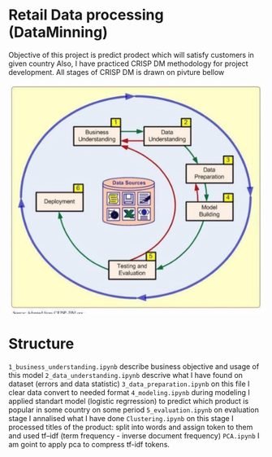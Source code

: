 # Retail Data processing (DataMinning)

Objective of this project is predict prodect which will satisfy customers in given country
Also, I have practiced CRISP DM methodology for project development. All stages of CRISP DM is drawn on pivture bellow

![crips-dm](./images/crisp-dm.png)
# Structure
`1_business_understanding.ipynb` describe business objective and usage of this model
`2_data_understanding.ipynb` descrive what I have found on dataset (errors and data statistic)
`3_data_preparation.ipynb` on this file I clear data convert to needed format
`4_modeling.ipynb` during modeling I applied standart model (logistic regrression) to predict which product is popular in some country on some period
`5_evaluation.ipynb`  on evaluation stage I annalised what I have done
`Clustering.ipynb` on this stage I processed titles of the product: split into words and assign token to them and used tf–idf (term frequency - inverse document frequency)
`PCA.ipynb` I am goint to apply pca to compress tf-idf tokens.

